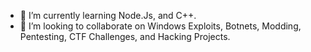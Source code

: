 - 🌱 I’m currently learning Node.Js, and C++.
- 💞️ I’m looking to collaborate on Windows Exploits, Botnets, Modding, Pentesting, CTF Challenges, and Hacking Projects.

